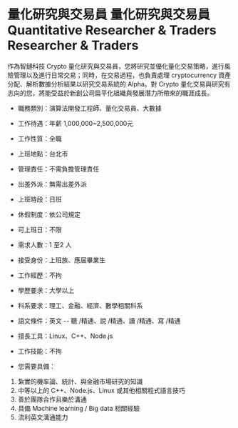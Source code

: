 # 量化研究與交易員 量化研究與交易員Quantitative Researcher & Traders Researcher & Traders

作為智鏈科技 Crypto 量化研究與交易員，您將研究並優化量化交易策略，進行風險管理以及進行日常交易；同時，在交易過程，也負責處理 cryptocurrency 資產分配、解析數據分析結果以研究交易系統的 Alpha。對 Crypto 量化交易與研究有志向的您，將能受益於新創公司扁平化組織與發展潛力所帶來的職涯成長。

* 職務類別：演算法開發工程師、量化交易員、大數據
* 工作待遇：年薪 1,000,000~2,500,000元
* 工作性質：全職
* 上班地點：台北市
* 管理責任：不需負擔管理責任
* 出差外派：無需出差外派
* 上班時段：日班
* 休假制度：依公司規定
* 可上班日：不限
* 需求人數：1 至2 人

* 接受身份：上班族、應屆畢業生
* 工作經歷：不拘
* 學歷要求：大學以上
* 科系要求：理工、金融、經濟、數學相關科系
* 語文條件：英文 -- 聽 /精通、說 /精通、讀 /精通、寫 /精通
* 擅長工具：Linux、C++、Node.js
* 工作技能：不拘
* 您需要具備：
1. 紮實的機率論、統計、與金融市場研究的知識
2. 中等以上的 C++、Node.js、Linux 或其他相關程式語言技巧
3. 善於團隊合作且樂於溝通
4. 具備 Machine learning / Big data 相關經驗
5. 流利英文溝通能力
